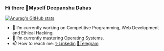 ### Hi there 👋Myself Deepanshu Dabas
<t>[![Anurag's GitHub stats](https://github-readme-stats.vercel.app/api?username=DeepanshuDabas03&?&hide=stars&count_private=true.&theme=algolia&show_icons=true)](https://github.com/anuraghazra/github-readme-stats)<br>
- 🔭 I’m currently working on Competitive Programming, Web Development and Ethical Hacking.
- 🌱 I’m currently mastering Operating Systems.
- 📫 How to reach me: <a href="https://www.linkedin.com/in/deepanshu-dabas-29318b222">✨Linkedin</a>  <a href="https://t.me/DeepanshuDabas">💬Telegram</a>



